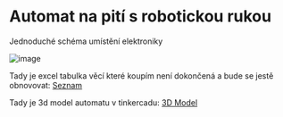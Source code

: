 # Automat na pití s robotickou rukou

Jednoduché schéma umístění elektroniky

![image](https://github.com/user-attachments/assets/3d35dc22-3495-4037-8c89-9a864b3001db)

Tady je excel tabulka věcí které koupím není dokončená a bude se jestě obnovovat: [Seznam](https://github.com/user-attachments/files/20494567/Claw.Machine.v4.BoM.xlsx)

Tady je 3d model automatu v tinkercadu: [3D Model](https://www.tinkercad.com/things/8RjL8SPwl1F-tremendous-crift-snaget/edit?returnTo=https%3A%2F%2Fwww.tinkercad.com%2Fdashboard&sharecode=RaDEWIqLMHrnk3o8VuU98L7KxwbiRIAVwemton62qxY)

